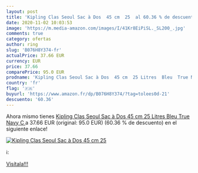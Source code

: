 ```yaml
---
layout: post
title: 'Kipling Clas Seoul Sac à Dos  45 cm  25  al 60.36 % de descuento'
date: 2020-11-02 10:03:53
image: 'https://m.media-amazon.com/images/I/41Kr8EiPiSL._SL200_.jpg'
comments: true
category: ofertas
author: ring
slug: 'B076H8Y374-fr'
actualPrice: 37.66 EUR
currency: EUR
price: 37.66
comparePrice: 95.0 EUR
prodname: 'Kipling Clas Seoul Sac à Dos  45 cm  25 Litres  Bleu  True Navy C '
country: 'fr'
flag: '🇫🇷'
buyurl: 'https://www.amazon.fr/dp/B076H8Y374/?tag=tolees0d-21'
descuento: '60.36'
---
```


Ahora mismo tienes [Kipling Clas Seoul Sac à Dos  45 cm  25 Litres  Bleu  True Navy C ](https://www.amazon.fr/dp/B076H8Y374/?tag=tolees0d-21) a 37.66 EUR (original: 95.0 EUR) (60.36 %  de descuento) en el siguiente enlace!

[![Kipling Clas Seoul Sac à Dos  45 cm  25 ](https://m.media-amazon.com/images/I/41Kr8EiPiSL._SL200_.jpg)](https://www.amazon.fr/dp/B076H8Y374/?tag=tolees0d-21)

ℹ️:


[Visítala!!!](https://www.amazon.fr/dp/B076H8Y374/?tag=tolees0d-21)
